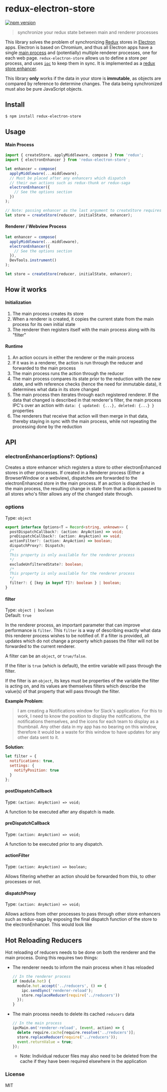 # redux-electron-store
[![npm version](https://img.shields.io/npm/v/redux-electron-store.svg?style=flat-square)](https://www.npmjs.com/package/redux-electron-store)

> synchronize your redux state between main and renderer processes

This library solves the problem of synchronizing [Redux](https://github.com/rackt/redux/) stores in [Electron](https://github.com/atom/electron) apps. Electron is based on Chromium, and thus all Electron apps have a single [main process](https://github.com/atom/electron/blob/master/docs/tutorial/quick-start.md#differences-between-main-process-and-renderer-process) and (potentially) multiple renderer processes, one for each web page. `redux-electron-store` allows us to define a store per process, and uses [`ipc`](https://github.com/atom/electron/blob/master/docs/api/ipc-main.md) to keep them in sync.  It is implemented as a [redux store enhancer](https://github.com/reactjs/redux/blob/master/docs/Glossary.md#store-enhancer).

This library __only__ works if the data in your store is __immutable__, as objects are compared by reference to determine changes.  The data being synchronized must also be pure JavaScript objects.

## Install

```bash
$ npm install redux-electron-store
```

## Usage

#### Main Process

```javascript
import { createStore, applyMiddleware, compose } from 'redux';
import { electronEnhancer } from 'redux-electron-store';

let enhancer = compose(
  applyMiddleware(...middleware),
  // Must be placed after any enhancers which dispatch
  // their own actions such as redux-thunk or redux-saga
  electronEnhancer({
    // See the options section
  })
);

// Note: passing enhancer as the last argument to createStore requires redux@>=3.1.0
let store = createStore(reducer, initialState, enhancer);
```

#### Renderer / Webview Process

```javascript
let enhancer = compose(
  applyMiddleware(...middleware),
  electronEnhancer({
    // See the options section
  }),
  DevTools.instrument()
);

let store = createStore(reducer, initialState, enhancer);
```

## How it works

#### Initialization
1. The main process creates its store
2. When a renderer is created, it copies the current state from the main process for its own initial state
3. The renderer then registers itself with the main process along with its "filter"

#### Runtime
1. An action occurs in either the renderer or the main process
2. If it was in a renderer, the action is run through the reducer and forwarded to the main process
3. The main process runs the action through the reducer
4. The main process compares its state prior to the reduction with the new state, and with reference checks (hence the need for immutable data), it determines what data in its store changed
5. The main process then iterates through each registered renderer. If the data that changed is described in that renderer's filter, the main process IPC's over an action with `data: { updated: {...}, deleted: {...} }` properties
6. The renderers that receive that action will then merge in that data, thereby staying in sync with the main process, while not repeating the processing done by the reduction

## API

### electronEnhancer(options?: Options)

Creates a store enhancer which registers a store to other electronEnhanced stores in other processes. If created in a Renderer process (Either a BrowserWindow or a webview), dispatches are forwarded to the electronEnhanced store in the main process. If an action is dispatched in the main process, the resulting change in state from that action is passed to all stores who's filter allows any of the changed state through.

### options

Type: `object`
```ts
export interface Options<T = Record<string, unknown>> {
  postDispatchCallback?: (action: AnyAction) => void;
  preDispatchCallback?: (action: AnyAction) => void;
  actionFilter?: (action: AnyAction) => boolean;
  dispatchProxy?: Dispatch;
  /*
  This property is only available for the renderer process
  */
  excludeUnfilteredState?: boolean;
  /*
  This property is only available for the renderer process
  */
  filter?: { [key in keyof T]?: boolean } | boolean;
}
```

#### filter
Type: `object | boolean`  
Default: `true`

In the renderer process, an important parameter that can improve performance is `filter`.  This `filter` is a way of describing exactly what data this renderer process wishes to be notified of. If a filter is provided, all updates which do not change a property which passes the filter will not be forwarded to the current renderer.

A filter can be an `object`, or `true/false`.

If the filter is `true` (which is default), the entire variable will pass through the filter.

If the filter is an `object`, its keys must be properties of the variable the filter is acting on, and its values are themselves filters which describe the value(s) of that property that will pass through the filter.

**Example Problem**:

>I am creating a Notifications window for Slack's application.  For this to work, I need to know the position to display the notifications, the notifications themselves, and the icons for each team to display as a thumbnail.  Any other data in my app has no bearing on this window, therefore it would be a waste for this window to have updates for any other data sent to it.

**Solution**:
```javascript
let filter = {
  notifications: true,
  settings: {
    notifyPosition: true
  }
};
```

#### postDispatchCallback
Type: `(action: AnyAction) => void;` 
 
A function to be executed after any dispatch is made.

#### preDispatchCallback
Type: `(action: AnyAction) => void;` 

A function to be executed prior to any dispatch.

#### actionFilter
Type: `(action: AnyAction) => boolean;` 
 
Allows filtering whether an action should be forwarded from this, to other processes or not.

#### dispatchProxy
Type: `(action: AnyAction) => void;` 
 
Allows actions from other processes to pass through other store enhancers such as redux-saga by exposing the final dispatch function of the store to the electronEnhancer. This would look like


## Hot Reloading Reducers


Hot reloading of reducers needs to be done on both the renderer and the main process.  Doing this requires two things:

- The renderer needs to inform the main process when it has reloaded
  ```js
  // In the renderer process
  if (module.hot) {
    module.hot.accept('../reducers', () => {
      ipc.sendSync('renderer-reload');
      store.replaceReducer(require('../reducers'))
    });
  }
  ```

- The main process needs to delete its cached `reducers` data
  ```js
  // In the main process
  ipcMain.on('renderer-reload', (event, action) => {
    delete require.cache[require.resolve('../reducers')];
    store.replaceReducer(require('../reducers'));
    event.returnValue = true;
  });
  ```
  - Note: Individual reducer files may also need to be deleted from the cache if they have been required elsewhere in the application

### License

MIT
